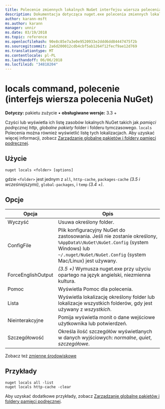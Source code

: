 ```yaml
---
title: Polecenie zmiennych lokalnych NuGet interfejsu wiersza polecenia
description: Dokumentacja dotycząca nuget.exe polecenia zmiennych lokalnych
author: karann-msft
ms.author: karann
manager: unnir
ms.date: 03/19/2018
ms.topic: reference
ms.openlocfilehash: 90e8c85e7a3e0e9520933e2ddd6dd84447475f2b
ms.sourcegitcommit: 2a6d200012cdb4cbf5ab1264f12fecf9ae12d769
ms.translationtype: MT
ms.contentlocale: pl-PL
ms.lasthandoff: 06/06/2018
ms.locfileid: "34818204"
---
```

# <a name="locals-command-nuget-cli"></a>locals command, polecenie (interfejs wiersza polecenia NuGet)

**Dotyczy:** pakietu zużycie &bullet; **obsługiwane wersje:** 3.3 +

Czyści lub wyświetla ich listę zasobów lokalnych NuGet takich jak *pamięci podręcznej http*, *globalne pakiety* folder i folderu tymczasowego. `locals` Polecenia można również wyświetlić listę tych lokalizacjach. Aby uzyskać więcej informacji, zobacz [Zarządzanie globalne pakietów i foldery pamięci podręcznej](../consume-packages/managing-the-global-packages-and-cache-folders.md).

## <a name="usage"></a>Użycie

```cli
nuget locals <folder> [options]
```

gdzie `<folder>` jest jednym z `all`, `http-cache`, `packages-cache` *(3.5 i wcześniejszymi)*, `global-packages`, i `temp` *(3.4 +)*.

## <a name="options"></a>Opcje

| Opcja | Opis |
| --- | --- |
| Wyczyść | Usuwa określony folder. |
| ConfigFile | Plik konfiguracyjny NuGet do zastosowania. Jeśli nie zostanie określony, `%AppData%\NuGet\NuGet.Config` (system Windows) lub `~/.nuget/NuGet/NuGet.Config` (system Mac/Linux) jest używany.|
| ForceEnglishOutput | *(3.5 +)* Wymusza nuget.exe przy użyciu opartego na język angielski, niezmienna kultura. |
| Pomoc | Wyświetla Pomoc dla polecenia. |
| Lista | Wyświetla lokalizację określony folder lub lokalizacje wszystkich folderów, gdy jest używany z *wszystkich*. |
| Nieinterakcyjne | Pomija wyświetla monit o dane wejściowe użytkownika lub potwierdzeń. |
| Szczegółowość | Określa ilość szczegółów wyświetlanych w danych wyjściowych: *normalne*, *quiet*, *szczegółowe*. |

Zobacz też [zmienne środowiskowe](cli-ref-environment-variables.md)

## <a name="examples"></a>Przykłady

```cli
nuget locals all -list
nuget locals http-cache -clear
```

Aby uzyskać dodatkowe przykłady, zobacz [Zarządzanie globalne pakietów i foldery pamięci podręcznej](../consume-packages/managing-the-global-packages-and-cache-folders.md).
